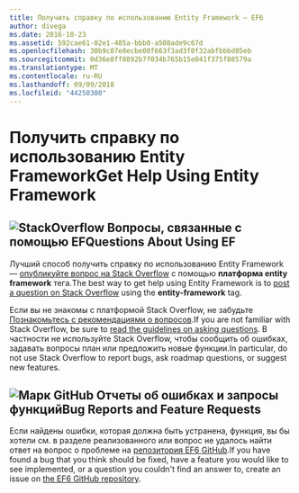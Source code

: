 ```yaml
---
title: Получить справку по использованию Entity Framework — EF6
author: divega
ms.date: 2016-10-23
ms.assetid: 592cae61-02e1-485a-bbb0-a508ade9c67d
ms.openlocfilehash: 30b9c07e8ecbe08f663f3ad3f0f32abfbbbd05eb
ms.sourcegitcommit: 0d36e8ff0892b7f034b765b15e041f375f88579a
ms.translationtype: MT
ms.contentlocale: ru-RU
ms.lasthandoff: 09/09/2018
ms.locfileid: "44250300"
---
```

# <a name="get-help-using-entity-framework"></a><span data-ttu-id="b5d2c-102">Получить справку по использованию Entity Framework</span><span class="sxs-lookup"><span data-stu-id="b5d2c-102">Get Help Using Entity Framework</span></span>
## <a name="stackoverflowef6mediastackoverflowpng-questions-about-using-ef"></a>![StackOverflow](~/ef6/media/stackoverflow.png) <span data-ttu-id="b5d2c-104">Вопросы, связанные с помощью EF</span><span class="sxs-lookup"><span data-stu-id="b5d2c-104">Questions About Using EF</span></span>  

<span data-ttu-id="b5d2c-105">Лучший способ получить справку по использованию Entity Framework — [опубликуйте вопрос на Stack Overflow](http://stackoverflow.com/questions/ask) с помощью **платформа entity framework** тега.</span><span class="sxs-lookup"><span data-stu-id="b5d2c-105">The best way to get help using Entity Framework is to [post a question on Stack Overflow](http://stackoverflow.com/questions/ask) using the **entity-framework** tag.</span></span>  

<span data-ttu-id="b5d2c-106">Если вы не знакомы с платформой Stack Overflow, не забудьте [Познакомьтесь с рекомендациями о вопросов](http://stackoverflow.com/help/asking).</span><span class="sxs-lookup"><span data-stu-id="b5d2c-106">If you are not familiar with Stack Overflow, be sure to [read the guidelines on asking questions](http://stackoverflow.com/help/asking).</span></span> <span data-ttu-id="b5d2c-107">В частности не используйте Stack Overflow, чтобы сообщить об ошибках, задавать вопросы план или предложить новые функции.</span><span class="sxs-lookup"><span data-stu-id="b5d2c-107">In particular, do not use Stack Overflow to report bugs, ask roadmap questions, or suggest new features.</span></span>  

## <a name="github-markef6mediagithub-mark-32pxpng-bug-reports-and-feature-requests"></a>![Марк GitHub](~/ef6/media/github-mark-32px.png) <span data-ttu-id="b5d2c-109">Отчеты об ошибках и запросы функций</span><span class="sxs-lookup"><span data-stu-id="b5d2c-109">Bug Reports and Feature Requests</span></span>  

<span data-ttu-id="b5d2c-110">Если найдены ошибки, которая должна быть устранена, функция, вы бы хотели см. в разделе реализованного или вопрос не удалось найти ответ на вопрос о проблеме на [репозитория EF6 GitHub](https://github.com/aspnet/EntityFramework6/issues).</span><span class="sxs-lookup"><span data-stu-id="b5d2c-110">If you have found a bug that you think should be fixed, have a feature you would like to see implemented, or a question you couldn't find an answer to, create an issue on [the EF6 GitHub repository](https://github.com/aspnet/EntityFramework6/issues).</span></span>
